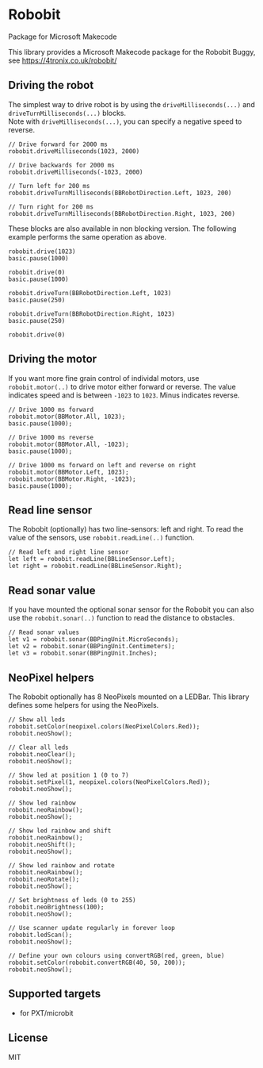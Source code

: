 # Robobit
 Package for Microsoft Makecode

This library provides a Microsoft Makecode package for the Robobit Buggy, see
https://4tronix.co.uk/robobit/

## Driving the robot    
The simplest way to drive robot is by using the `driveMilliseconds(...)` and `driveTurnMilliseconds(...)` blocks.   
Note with `driveMilliseconds(...)`, you can specify a negative speed to reverse.   
```blocks
// Drive forward for 2000 ms
robobit.driveMilliseconds(1023, 2000)

// Drive backwards for 2000 ms
robobit.driveMilliseconds(-1023, 2000)

// Turn left for 200 ms
robobit.driveTurnMilliseconds(BBRobotDirection.Left, 1023, 200)

// Turn right for 200 ms
robobit.driveTurnMilliseconds(BBRobotDirection.Right, 1023, 200)
```   

These blocks are also available in non blocking version. The following example performs the same operation as above.   
```blocks
robobit.drive(1023)
basic.pause(1000)

robobit.drive(0)
basic.pause(1000)

robobit.driveTurn(BBRobotDirection.Left, 1023)
basic.pause(250)

robobit.driveTurn(BBRobotDirection.Right, 1023)
basic.pause(250)

robobit.drive(0)
```

## Driving the motor

If you want more fine grain control of individal motors, use `robobit.motor(..)` to drive motor either forward or reverse. The value
indicates speed and is between `-1023` to `1023`. Minus indicates reverse.

```blocks
// Drive 1000 ms forward
robobit.motor(BBMotor.All, 1023);
basic.pause(1000);

// Drive 1000 ms reverse
robobit.motor(BBMotor.All, -1023);
basic.pause(1000);

// Drive 1000 ms forward on left and reverse on right
robobit.motor(BBMotor.Left, 1023);
robobit.motor(BBMotor.Right, -1023);
basic.pause(1000);
```

## Read line sensor

The Robobit (optionally) has two line-sensors: left and right. To read the value of the
sensors, use `robobit.readLine(..)` function.

```blocks
// Read left and right line sensor
let left = robobit.readLine(BBLineSensor.Left);
let right = robobit.readLine(BBLineSensor.Right);
```

## Read sonar value

If you have mounted the optional sonar sensor for the Robobit you can
also use the `robobit.sonar(..)` function to read the distance to obstacles.

```blocks
// Read sonar values
let v1 = robobit.sonar(BBPingUnit.MicroSeconds);
let v2 = robobit.sonar(BBPingUnit.Centimeters);
let v3 = robobit.sonar(BBPingUnit.Inches);
```

## NeoPixel helpers

The Robobit optionally has 8 NeoPixels mounted on a LEDBar. This library defines some helpers
for using the NeoPixels.

```blocks
// Show all leds
robobit.setColor(neopixel.colors(NeoPixelColors.Red));
robobit.neoShow();

// Clear all leds
robobit.neoClear();
robobit.neoShow();

// Show led at position 1 (0 to 7)
robobit.setPixel(1, neopixel.colors(NeoPixelColors.Red));
robobit.neoShow();

// Show led rainbow
robobit.neoRainbow();
robobit.neoShow();

// Show led rainbow and shift
robobit.neoRainbow();
robobit.neoShift();
robobit.neoShow();

// Show led rainbow and rotate
robobit.neoRainbow();
robobit.neoRotate();
robobit.neoShow();

// Set brightness of leds (0 to 255)
robobit.neoBrightness(100);
robobit.neoShow();

// Use scanner update regularly in forever loop
robobit.ledScan();
robobit.neoShow();

// Define your own colours using convertRGB(red, green, blue)
robobit.setColor(robobit.convertRGB(40, 50, 200));
robobit.neoShow();
```

## Supported targets

* for PXT/microbit

## License

MIT
